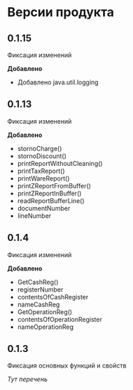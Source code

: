 Версии продукта
===============

0.1.15
-----------

Фиксация изменений

**Добавлено**

 * Добавлено java.util.logging

0.1.13
-----------

Фиксация изменений

**Добавлено**

 * stornoCharge()
 * stornoDiscount()
 * printReportWithoutCleaning()
 * printTaxReport()
 * printWareReport()
 * printZReportFromBuffer()
 * printZReportInBuffer()
 * readReportBufferLine()
 * documentNumber
 * lineNumber

0.1.4
-----------
Фиксация изменений

**Добавлено**

* GetCashReg()
* registerNumber
* contentsOfCashRegister
* nameCashReg
* GetOperationReg()
* contentsOfOperationRegister
* nameOperationReg

0.1.3
-----------
Фиксация основных функций и свойств
  
   _Тут перечень_
